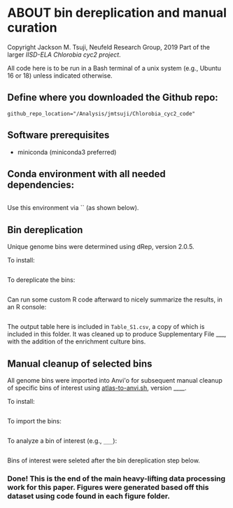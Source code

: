 # ABOUT bin dereplication and manual curation
Copyright Jackson M. Tsuji, Neufeld Research Group, 2019
Part of the larger *IISD-ELA Chlorobia cyc2 project*.

All code here is to be run in a Bash terminal of a unix system (e.g., Ubuntu 16 or 18) unless indicated otherwise.

## Define where you downloaded the Github repo:
```
github_repo_location="/Analysis/jmtsuji/Chlorobia_cyc2_code"
```

## Software prerequisites
- miniconda (miniconda3 preferred)


## Conda environment with all needed dependencies:
```

```
Use this environment via `` (as shown below).



## Bin dereplication
Unique genome bins were determined using dRep, version 2.0.5.

To install:
```

```

To dereplicate the bins:
```

```

Can run some custom R code afterward to nicely summarize the results, in an R console:
```

```

The output table here is included in `Table_S1.csv`, a copy of which is included in this folder. It was cleaned up to produce Supplementary File ___, with the addition of the enrichment culture bins.


## Manual cleanup of selected bins
All genome bins were imported into Anvi'o for subsequent manual cleanup of specific bins of interest using [atlas-to-anvi.sh](___), version ____.

To install:
```

```

To import the bins:
```

```

To analyze a bin of interest (e.g., `___`):
```

```
Bins of interest were seleted after the bin dereplication step below.


### Done! This is the end of the main heavy-lifting data processing work for this paper. Figures were generated based off this dataset using code found in each figure folder.

